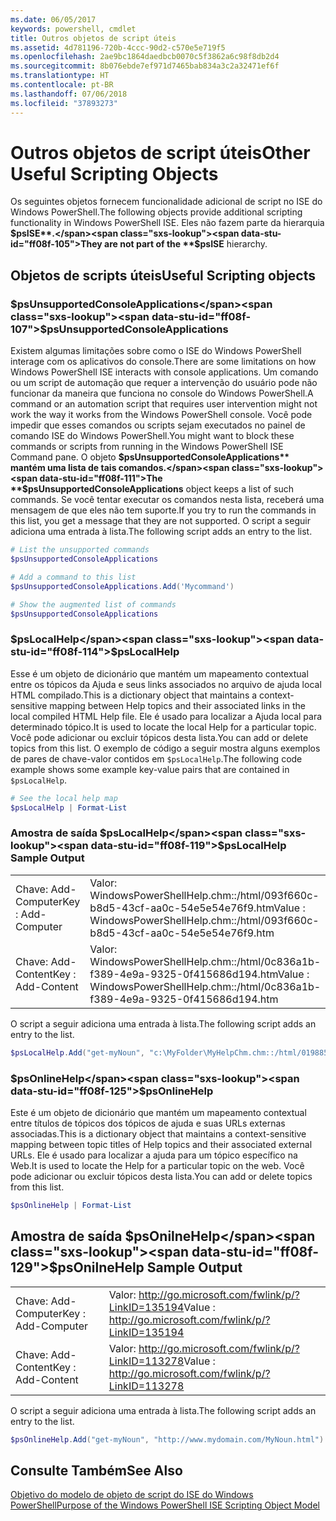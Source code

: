 ```yaml
---
ms.date: 06/05/2017
keywords: powershell, cmdlet
title: Outros objetos de script úteis
ms.assetid: 4d781196-720b-4ccc-90d2-c570e5e719f5
ms.openlocfilehash: 2ae9bc1864daedbcb0070c5f3862a6c98f8db2d4
ms.sourcegitcommit: 8b076ebde7ef971d7465bab834a3c2a32471ef6f
ms.translationtype: HT
ms.contentlocale: pt-BR
ms.lasthandoff: 07/06/2018
ms.locfileid: "37893273"
---
```

# <a name="other-useful-scripting-objects"></a><span data-ttu-id="ff08f-103">Outros objetos de script úteis</span><span class="sxs-lookup"><span data-stu-id="ff08f-103">Other Useful Scripting Objects</span></span>

<span data-ttu-id="ff08f-104">Os seguintes objetos fornecem funcionalidade adicional de script no ISE do Windows PowerShell.</span><span class="sxs-lookup"><span data-stu-id="ff08f-104">The following objects provide additional scripting functionality in Windows PowerShell ISE.</span></span> <span data-ttu-id="ff08f-105">Eles não fazem parte da hierarquia **$psISE**.</span><span class="sxs-lookup"><span data-stu-id="ff08f-105">They are not part of the **$psISE** hierarchy.</span></span>

## <a name="useful-scripting-objects"></a><span data-ttu-id="ff08f-106">Objetos de scripts úteis</span><span class="sxs-lookup"><span data-stu-id="ff08f-106">Useful Scripting objects</span></span>

### <a name="psunsupportedconsoleapplications"></a><span data-ttu-id="ff08f-107">$psUnsupportedConsoleApplications</span><span class="sxs-lookup"><span data-stu-id="ff08f-107">$psUnsupportedConsoleApplications</span></span>

<span data-ttu-id="ff08f-108">Existem algumas limitações sobre como o ISE do Windows PowerShell interage com os aplicativos do console.</span><span class="sxs-lookup"><span data-stu-id="ff08f-108">There are some limitations on how Windows PowerShell ISE interacts with console applications.</span></span> <span data-ttu-id="ff08f-109">Um comando ou um script de automação que requer a intervenção do usuário pode não funcionar da maneira que funciona no console do Windows PowerShell.</span><span class="sxs-lookup"><span data-stu-id="ff08f-109">A command or an automation script that requires user intervention might not work the way it works from the Windows PowerShell console.</span></span> <span data-ttu-id="ff08f-110">Você pode impedir que esses comandos ou scripts sejam executados no painel de comando ISE do Windows PowerShell.</span><span class="sxs-lookup"><span data-stu-id="ff08f-110">You might want to block these commands or scripts from running in the Windows PowerShell ISE Command pane.</span></span> <span data-ttu-id="ff08f-111">O objeto **$psUnsupportedConsoleApplications** mantém uma lista de tais comandos.</span><span class="sxs-lookup"><span data-stu-id="ff08f-111">The **$psUnsupportedConsoleApplications** object keeps a list of such commands.</span></span> <span data-ttu-id="ff08f-112">Se você tentar executar os comandos nesta lista, receberá uma mensagem de que eles não tem suporte.</span><span class="sxs-lookup"><span data-stu-id="ff08f-112">If you try to run the commands in this list, you get a message that they are not supported.</span></span> <span data-ttu-id="ff08f-113">O script a seguir adiciona uma entrada à lista.</span><span class="sxs-lookup"><span data-stu-id="ff08f-113">The following script adds an entry to the list.</span></span>

```powershell
# List the unsupported commands
$psUnsupportedConsoleApplications

# Add a command to this list
$psUnsupportedConsoleApplications.Add('Mycommand')

# Show the augmented list of commands
$psUnsupportedConsoleApplications
```

### <a name="pslocalhelp"></a><span data-ttu-id="ff08f-114">$psLocalHelp</span><span class="sxs-lookup"><span data-stu-id="ff08f-114">$psLocalHelp</span></span>

<span data-ttu-id="ff08f-115">Esse é um objeto de dicionário que mantém um mapeamento contextual entre os tópicos da Ajuda e seus links associados no arquivo de ajuda local HTML compilado.</span><span class="sxs-lookup"><span data-stu-id="ff08f-115">This is a dictionary object that maintains a context-sensitive mapping between Help topics and their associated links in the local compiled HTML Help file.</span></span> <span data-ttu-id="ff08f-116">Ele é usado para localizar a Ajuda local para determinado tópico.</span><span class="sxs-lookup"><span data-stu-id="ff08f-116">It is used to locate the local Help for a particular topic.</span></span> <span data-ttu-id="ff08f-117">Você pode adicionar ou excluir tópicos desta lista.</span><span class="sxs-lookup"><span data-stu-id="ff08f-117">You can add or delete topics from this list.</span></span> <span data-ttu-id="ff08f-118">O exemplo de código a seguir mostra alguns exemplos de pares de chave-valor contidos em `$psLocalHelp`.</span><span class="sxs-lookup"><span data-stu-id="ff08f-118">The following code example shows some example key-value pairs that are contained in `$psLocalHelp`.</span></span>

```powershell
# See the local help map
$psLocalHelp | Format-List
```

### <a name="pslocalhelp-sample-output"></a><span data-ttu-id="ff08f-119">Amostra de saída $psLocalHelp</span><span class="sxs-lookup"><span data-stu-id="ff08f-119">$psLocalHelp Sample Output</span></span>

|||
|-|-|
|<span data-ttu-id="ff08f-120">Chave: Add-Computer</span><span class="sxs-lookup"><span data-stu-id="ff08f-120">Key : Add-Computer</span></span>|<span data-ttu-id="ff08f-121">Valor: WindowsPowerShellHelp.chm::/html/093f660c-b8d5-43cf-aa0c-54e5e54e76f9.htm</span><span class="sxs-lookup"><span data-stu-id="ff08f-121">Value : WindowsPowerShellHelp.chm::/html/093f660c-b8d5-43cf-aa0c-54e5e54e76f9.htm</span></span>|
|<span data-ttu-id="ff08f-122">Chave: Add-Content</span><span class="sxs-lookup"><span data-stu-id="ff08f-122">Key : Add-Content</span></span>|<span data-ttu-id="ff08f-123">Valor: WindowsPowerShellHelp.chm::/html/0c836a1b-f389-4e9a-9325-0f415686d194.htm</span><span class="sxs-lookup"><span data-stu-id="ff08f-123">Value : WindowsPowerShellHelp.chm::/html/0c836a1b-f389-4e9a-9325-0f415686d194.htm</span></span>|

<span data-ttu-id="ff08f-124">O script a seguir adiciona uma entrada à lista.</span><span class="sxs-lookup"><span data-stu-id="ff08f-124">The following script adds an entry to the list.</span></span>

```powershell
$psLocalHelp.Add("get-myNoun", "c:\MyFolder\MyHelpChm.chm::/html/0198854a-1298-57ae-aa0c-87b5e5a84712.htm")
```

### <a name="psonlinehelp"></a><span data-ttu-id="ff08f-125">$psOnlineHelp</span><span class="sxs-lookup"><span data-stu-id="ff08f-125">$psOnlineHelp</span></span>

<span data-ttu-id="ff08f-126">Este é um objeto de dicionário que mantém um mapeamento contextual entre títulos de tópicos dos tópicos de ajuda e suas URLs externas associadas.</span><span class="sxs-lookup"><span data-stu-id="ff08f-126">This is a dictionary object that maintains a context-sensitive mapping between topic titles of Help topics and their associated external URLs.</span></span> <span data-ttu-id="ff08f-127">Ele é usado para localizar a ajuda para um tópico específico na Web.</span><span class="sxs-lookup"><span data-stu-id="ff08f-127">It is used to locate the Help for a particular topic on the web.</span></span> <span data-ttu-id="ff08f-128">Você pode adicionar ou excluir tópicos desta lista.</span><span class="sxs-lookup"><span data-stu-id="ff08f-128">You can add or delete topics from this list.</span></span>

```powershell
$psOnlineHelp | Format-List
```

## <a name="psonilnehelp-sample-output"></a><span data-ttu-id="ff08f-129">Amostra de saída $psOnilneHelp</span><span class="sxs-lookup"><span data-stu-id="ff08f-129">$psOnilneHelp Sample Output</span></span>

|||
|-|-|
|<span data-ttu-id="ff08f-130">Chave: Add-Computer</span><span class="sxs-lookup"><span data-stu-id="ff08f-130">Key : Add-Computer</span></span>|<span data-ttu-id="ff08f-131">Valor: http://go.microsoft.com/fwlink/p/?LinkID=135194</span><span class="sxs-lookup"><span data-stu-id="ff08f-131">Value : http://go.microsoft.com/fwlink/p/?LinkID=135194</span></span>|
|<span data-ttu-id="ff08f-132">Chave: Add-Content</span><span class="sxs-lookup"><span data-stu-id="ff08f-132">Key : Add-Content</span></span>|<span data-ttu-id="ff08f-133">Valor: http://go.microsoft.com/fwlink/p/?LinkID=113278</span><span class="sxs-lookup"><span data-stu-id="ff08f-133">Value : http://go.microsoft.com/fwlink/p/?LinkID=113278</span></span>|

<span data-ttu-id="ff08f-134">O script a seguir adiciona uma entrada à lista.</span><span class="sxs-lookup"><span data-stu-id="ff08f-134">The following script adds an entry to the list.</span></span>

```powershell
$psOnlineHelp.Add("get-myNoun", "http://www.mydomain.com/MyNoun.html")
```

## <a name="see-also"></a><span data-ttu-id="ff08f-135">Consulte Também</span><span class="sxs-lookup"><span data-stu-id="ff08f-135">See Also</span></span>

[<span data-ttu-id="ff08f-136">Objetivo do modelo de objeto de script do ISE do Windows PowerShell</span><span class="sxs-lookup"><span data-stu-id="ff08f-136">Purpose of the Windows PowerShell ISE Scripting Object Model</span></span>](../../core-powershell/ise/Purpose-of-the-Windows-PowerShell-ISE-Scripting-Object-Model.md)
